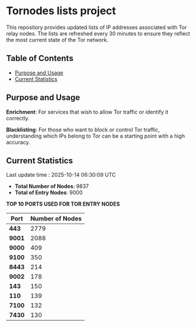 # Tornodes lists project

This repository provides updated lists of IP addresses associated with Tor relay nodes. The lists are refreshed every 30 minutes to ensure they reflect the most current state of the Tor network.

## Table of Contents

- [Purpose and Usage](#purpose-and-usage)
- [Current Statistics](#current-statistics)


## Purpose and Usage

**Enrichment**: For services that wish to allow Tor traffic or identify it correctly.

**Blacklisting**: For those who want to block or control Tor traffic, understanding which IPs belong to Tor can be a starting point with a high accuracy.

## Current Statistics

Last update time : 2025-10-14 06:30:09 UTC

- **Total Number of Nodes**: 9837
- **Total of Entry Nodes**: 9000

**TOP 10 PORTS USED FOR TOR ENTRY NODES**

| **Port** | **Number of Nodes** |
|------|-----------------|
| **443**   | 2779  |
| **9001**   | 2088  |
| **9000**   | 409  |
| **9100**   | 350  |
| **8443**   | 214  |
| **9002**   | 178  |
| **143**   | 150  |
| **110**   | 139  |
| **7100**   | 132  |
| **7430**   | 130  |

